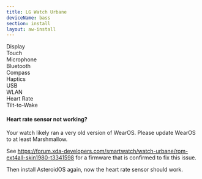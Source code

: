 ```yaml
---
title: LG Watch Urbane
deviceName: bass
section: install
layout: aw-install
---
```


<div class="support-row">
  <div class="support-col">Display<div class="support-col-good"></div></div>
  <div class="support-col">Touch<div class="support-col-good"></div></div>
  <div class="support-col">Microphone<div class="support-col-good"></div></div>
  <div class="support-col">Bluetooth<div class="support-col-good"></div></div>
  <div class="support-col">Compass<div class="support-col-good"></div></div>
  <div class="support-col">Haptics<div class="support-col-good"></div></div>
  <div class="support-col">USB<div class="support-col-good"></div></div>
  <div class="support-col">WLAN<div class="support-col-good"></div></div>
  <div class="support-col">Heart Rate<div class="support-col-good"></div></div>
  <div class="support-col">Tilt-to-Wake<div class="support-col-good"></div></div>
</div>

<div class="callout callout-info">
    <h4>Heart rate sensor not working?</h4>
    <p>Your watch likely ran a very old version of WearOS. Please update WearOS to at least Marshmallow.</p>
    <p>See <a href="https://forum.xda-developers.com/smartwatch/watch-urbane/rom-ext4all-skin1980-t3341598">https://forum.xda-developers.com/smartwatch/watch-urbane/rom-ext4all-skin1980-t3341598</a> for a firmware that is confirmed to fix this issue.</p>
    <p>Then install AsteroidOS again, now the heart rate sensor should work.</p>
</div>

